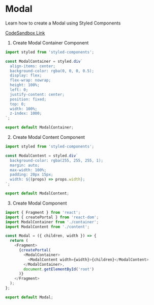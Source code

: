 # Modal

Learn how to create a Modal using Styled Components

<a href="https://codesandbox.io/s/modal-bcckh4" title="CodeSandbox Link">CodeSandbox Link</a>

1. Create Modal Container Component

```javascript
import styled from 'styled-components';

const ModalContainer = styled.div`
  align-items: center;
  background-color: rgba(0, 0, 0, 0.5);
  display: flex;
  flex-wrap: nowrap;
  height: 100%;
  left: 0;
  justify-content: center;
  position: fixed;
  top: 0;
  width: 100%;
  z-index: 1000;
`;

export default ModalContainer;
```

2. Create Modal Content Component

```javascript
import styled from 'styled-components';

const ModalContent = styled.div`
  background-color: rgba(255, 255, 255, 1);
  margin: auto;
  max-width: 100%;
  padding: 20px 15px;
  width: ${(props) => props.width};
`;

export default ModalContent;
```

3. Create Modal Component

```javascript
import { Fragment } from 'react';
import { createPortal } from 'react-dom';
import ModalContainer from './container';
import ModalContent from './content';

const Modal = ({ children, width }) => {
  return (
    <Fragment>
      {createPortal(
        <ModalContainer>
          <ModalContent width={width}>{children}</ModalContent>
        </ModalContainer>,
        document.getElementById('root')
      )}
    </Fragment>
  );
};

export default Modal;
```
